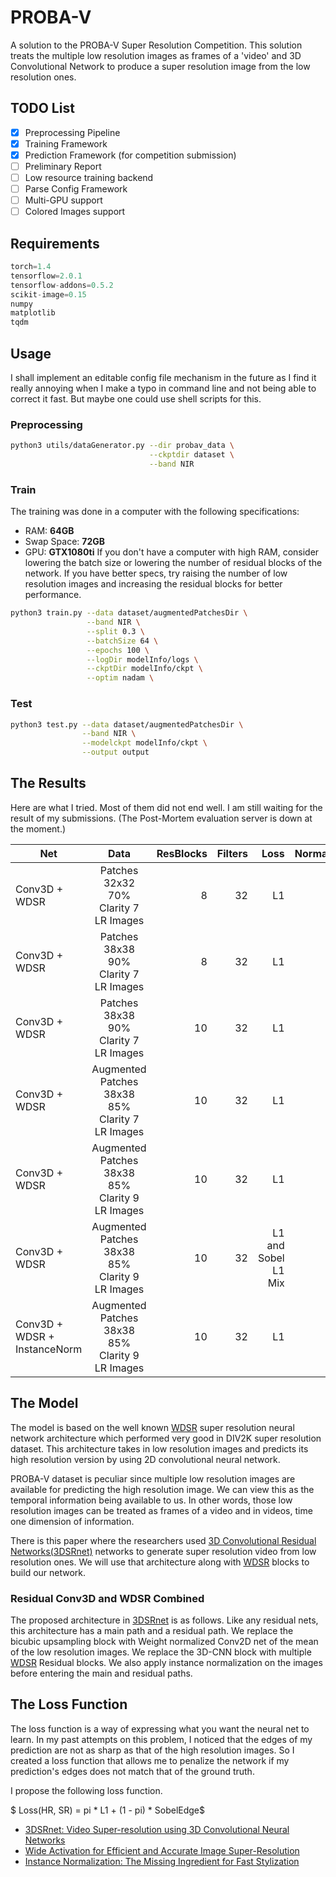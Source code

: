 # PROBA-V
A solution to the PROBA-V Super Resolution Competition. This solution treats the multiple low resolution images as frames of a 'video' and 3D Convolutional Network to produce a super resolution image from the low resolution ones.

## TODO List
- [x] Preprocessing Pipeline
- [x] Training Framework
- [x] Prediction Framework (for competition submission)
- [ ] Preliminary Report
- [ ] Low resource training backend
- [ ] Parse Config Framework
- [ ] Multi-GPU support
- [ ] Colored Images support

## Requirements
```python
torch=1.4
tensorflow=2.0.1
tensorflow-addons=0.5.2
scikit-image=0.15
numpy
matplotlib
tqdm
```

## Usage
I shall implement an editable config file mechanism in the future as I find it really annoying when I make a typo in command line and not being able to correct it fast. But maybe one could use shell scripts for this.
### Preprocessing
```sh
python3 utils/dataGenerator.py --dir probav_data \
                               --ckptdir dataset \
                               --band NIR

```
### Train

The training was done in a computer with the following specifications:
* RAM: **64GB**
* Swap Space: **72GB**
* GPU: **GTX1080ti**
If you don't have a computer with high RAM, consider lowering the batch size or lowering the number of residual blocks of the network. If you have better specs, try raising the number of low resolution images and increasing the residual blocks for better performance.

```sh
python3 train.py --data dataset/augmentedPatchesDir \
                 --band NIR \
                 --split 0.3 \
                 --batchSize 64 \
                 --epochs 100 \
                 --logDir modelInfo/logs \
                 --ckptDir modelInfo/ckpt \
                 --optim nadam \

```
### Test
```sh
python3 test.py --data dataset/augmentedPatchesDir \
                --band NIR \
                --modelckpt modelInfo/ckpt \
                --output output
```

## The Results
Here are what I tried. Most of them did not end well. I am still waiting for the result of my submissions. (The Post-Mortem evaluation server is down at the moment.)

| Net           | Data          | ResBlocks | Filters  | Loss | Normalization |Score |
| ------------- |:-------------:| -----:| -----:|-----:|-----:|-----:|
| Conv3D + WDSR    | Patches 32x32 70% Clarity 7 LR Images | 8 |32  |L1  | Weight  |-  |
| Conv3D + WDSR      | Patches 38x38  90% Clarity 7 LR Images |   8 | 32    |L1    | Weight  |-    |
| Conv3D + WDSR      | Patches 38x38  90% Clarity 7 LR Images |   10 | 32    |L1    | Weight  |-    |
| Conv3D + WDSR      | Augmented Patches 38x38 85% Clarity 7 LR Images |   10 | 32    |L1    | Weight  |-    |
| Conv3D + WDSR      | Augmented Patches 38x38 85% Clarity 9 LR Images |   10 | 32    |L1    | Weight  |-    |
| Conv3D + WDSR  | Augmented Patches 38x38 85% Clarity 9 LR Images |   10 | 32    |L1 and Sobel L1 Mix   | Weight  |-    |
| Conv3D + WDSR + InstanceNorm     | Augmented Patches 38x38 85% Clarity 9 LR Images |   10 | 32    |L1    | Weight  |-    |

## The Model
The model is based on the well known [WDSR](https://arxiv.org/abs/1808.08718) super resolution neural network architecture which performed very good in DIV2K super resolution dataset. This architecture takes in low resolution images and predicts its high resolution version by using 2D convolutional neural network.

PROBA-V dataset is peculiar since multiple low resolution images are available for predicting the high resolution image. We can view this as the temporal information being available to us. In other words, those low resolution images can be treated as frames of a video and in videos, time one dimension of information.

There is this paper where the researchers used [3D Convolutional Residual Networks(3DSRnet)](https://arxiv.org/abs/1812.09079) networks to generate super resolution video from low resolution ones. We will use that architecture along with [WDSR](https://arxiv.org/abs/1808.08718) blocks to build our network.

### Residual Conv3D and WDSR Combined
The proposed architecture in [3DSRnet](https://arxiv.org/abs/1812.09079) is as follows. Like any residual nets, this architecture has a main path and a residual path. We replace the bicubic upsampling block with Weight normalized Conv2D net of the mean of the low resolution images. We replace the 3D-CNN block with multiple [WDSR](https://arxiv.org/abs/1812.09079) Residual blocks.
We also apply instance normalization on the images before entering the main and residual paths.

## The Loss Function
The loss function is a way of expressing what you want the neural net to learn. In my past attempts on this problem, I noticed that the edges of my prediction are not as sharp as that of the high resolution images. So I created a loss function that allows me to penalize the network if my prediction's edges does not match that of the ground truth.

I propose the following loss function.

$ Loss(HR, SR) = pi * L1 + (1 - pi) * SobelEdge$

* [3DSRnet: Video Super-resolution using 3D Convolutional Neural Networks](https://arxiv.org/abs/1812.09079)
* [Wide Activation for Efficient and Accurate Image Super-Resolution](https://arxiv.org/abs/1808.08718)
* [Instance Normalization: The Missing Ingredient for Fast Stylization](https://arxiv.org/abs/1607.08022)
